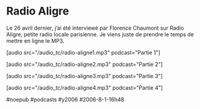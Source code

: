 # Radio Aligre

Le 26 avril dernier, j’ai été interviewé par Florence Chaumont sur Radio Aligre, petite radio locale parisienne. Je viens juste de prendre le temps de mettre en ligne le MP3.

[audio src="/audio\_tc/radio-aligne1.mp3" podcast="Partie 1"]

[audio src="/audio\_tc/radio-aligne2.mp3" podcast="Partie 2"]

[audio src="/audio\_tc/radio-aligne3.mp3" podcast="Partie 3"]

[audio src="/audio\_tc/radio-aligne4.mp3" podcast="Partie 4"]

#noepub #podcasts #y2006 #2006-8-1-16h48
